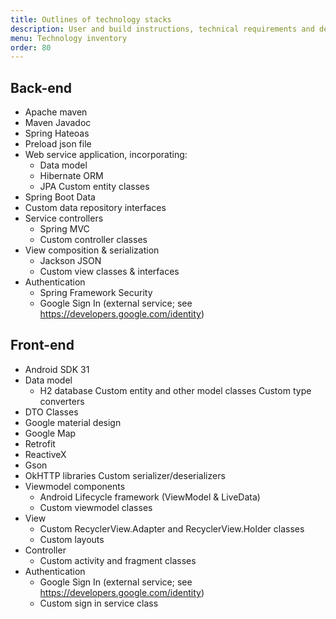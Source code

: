 ```yaml
---
title: Outlines of technology stacks
description: User and build instructions, technical requirements and dependencies.
menu: Technology inventory
order: 80
---
```


## Back-end
- Apache maven 
- Maven Javadoc
- Spring Hateoas
- Preload json file
- Web service application, incorporating:
   - Data model
   - Hibernate ORM
   - JPA
Custom entity classes
- Spring Boot Data
- Custom data repository interfaces
- Service controllers
  - Spring MVC
  - Custom controller classes
- View composition & serialization
  - Jackson JSON
  - Custom view classes & interfaces
- Authentication
  - Spring Framework Security
  - Google Sign In (external service; see https://developers.google.com/identity)


## Front-end

- Android SDK 31
- Data model
  - H2 database
Custom entity and other model classes
Custom type converters
- DTO Classes
- Google material design
- Google Map
- Retrofit
- ReactiveX
- Gson
- OkHTTP libraries
Custom serializer/deserializers
- Viewmodel components
   - Android Lifecycle framework (ViewModel & LiveData)
   - Custom viewmodel classes
- View
   - Custom RecyclerView.Adapter and RecyclerView.Holder classes
   - Custom layouts
- Controller
  - Custom activity and fragment classes
- Authentication
  - Google Sign In (external service; see https://developers.google.com/identity)
  - Custom sign in service class